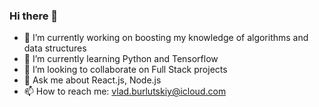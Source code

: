 ### Hi there 👋



- 🔭 I’m currently working on boosting my knowledge of algorithms and data structures 
- 🌱 I’m currently learning Python and Tensorflow
- 👯 I’m looking to collaborate on Full Stack projects
- 💬 Ask me about React.js, Node.js
- 📫 How to reach me: vlad.burlutskiy@icloud.com


